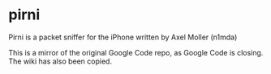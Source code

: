 # pirni

Pirni is a packet sniffer for the iPhone written by Axel Moller (n1mda)

This is a mirror of the original Google Code repo, as Google Code is closing. The wiki has also been copied.
